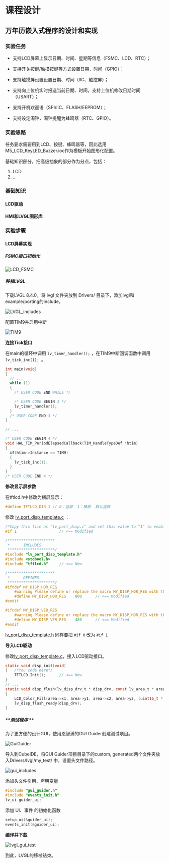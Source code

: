 # 课程设计

## 万年历嵌入式程序的设计和实现

### 实验任务

- 支持LCD屏幕上显示日期、时间、星期等信息（FSMC、LCD、RTC）；

- 支持开关按键/触摸按键等方式设置日期、时间（GPIO）；
- 支持触摸屏设置设置日期、时间（IIC、触控屏）；
- 支持向上位机实时报送当前日期、时间，支持上位机修改日期时间（USART）；
- 支持开机欢迎语（SPI/IIC、FLASH/EEPROM）；
- 支持设定闹钟，闹钟提醒为蜂鸣器（RTC、GPIO）。

### 实验思路

任务要求需要用到LCD、按键、蜂鸣器等，因此选用M5_LCD_KeyLED_Buzzer.ioc作为模板开始图形化配置。

基础知识部分，把高级抽象的部分作为分点，包括：

1. LCD
2. ...

### 基础知识

#### LCD驱动

#### HMI和LVGL图形库

### 实验步骤

#### LCD屏幕实现

##### FSMC接口初始化

![LCD_FSMC](./asset/LCD_FSMC.png)

##### 移植LVGL

下载LVGL 8.4.0，将 lvgl 文件夹放到 Drivers/ 目录下，添加lvgl和example/porting的include。

![LVGL_includes](./asset/LVGL_includes.png)

配置TIM9并启用中断

![TIM9](./asset/TIM9.png)

**连接Tick接口**

在main的循环中调用 `lv_timer_handler();` ，在TIM9中断回调函数中调用 `lv_tick_inc(1); `。

```c
int main(void)
{
  // ...
  while (1)
  {
    /* USER CODE END WHILE */

    /* USER CODE BEGIN 3 */
	lv_timer_handler();
  }
  /* USER CODE END 3 */
}

// ...

/* USER CODE BEGIN 4 */
void HAL_TIM_PeriodElapsedCallback(TIM_HandleTypeDef *htim)
{
  if(htim->Instance == TIM9)
  {
    lv_tick_inc(1);
  }
}
/* USER CODE END 4 */
```

**修改显示屏参数**

在tftlcd.h中修改为横屏显示：

```c
#define TFTLCD_DIR 1 // 0：竖屏  1：横屏  默认竖屏
```

修改 [lv_port_disp_template.c](./project/Drivers/lvgl/examples/porting/lv_port_disp_template.c) ：

```c
/*Copy this file as "lv_port_disp.c" and set this value to "1" to enable content*/
#if 1					// <== Modified

/*********************
 *      INCLUDES
 *********************/
#include "lv_port_disp_template.h"
#include <stdbool.h>
#include "tftlcd.h"		// <== New

/*********************
 *      DEFINES
 *********************/
#ifndef MY_DISP_HOR_RES
    #warning Please define or replace the macro MY_DISP_HOR_RES with the actual screen width, default value 320 is used for now.
    #define MY_DISP_HOR_RES    800		// <== Modified
#endif

#ifndef MY_DISP_VER_RES
    #warning Please define or replace the macro MY_DISP_HOR_RES with the actual screen height, default value 240 is used for now.
    #define MY_DISP_VER_RES    480		// <== Modified
#endif
```

 [lv_port_disp_template.h](./project/Drivers/lvgl/examples/porting/lv_port_disp_template.h) 同样要把 `#if 0` 改为 `#if 1`

**导入LCD驱动**

修改[lv_port_disp_template.c](./project/Drivers/lvgl/examples/porting/lv_port_disp_template.c)，接入LCD驱动接口。

```c
static void disp_init(void)
{	/*You code here*/
	TFTLCD_Init();		// <== New
}
// ...
static void disp_flush(lv_disp_drv_t * disp_drv, const lv_area_t * area, lv_color_t * color_p)
{
	LCD_Color_Fill(area->x1, area->y1, area->x2, area->y2, (uint16_t *) color_p); // <== New
    lv_disp_flush_ready(disp_drv);
}
```

##### **测试程序	**

为了更方便的设计GUI，使用恩智浦的GUI Guider创建测试项目。

![GuiGuider](./asset/GuiGuider.png)

导入到CubeIDE，将GUI Guider项目目录下的custom, generated两个文件夹放入Drivers/lvgl/my_test/ 中，设置头文件路径。

![gui_includes](./asset/gui_includes.png)

添加头文件引用、声明变量

```c
#include "gui_guider.h"
#include "events_init.h"
lv_ui guider_ui;
```

添加 UI、事件 的初始化函数

```c
setup_ui(&guider_ui);
events_init(&guider_ui);
```

**编译并下载**

![lvgl_gui_test](./asset/lvgl_gui_test.jpg)

到此，LVGL的移植结束。
